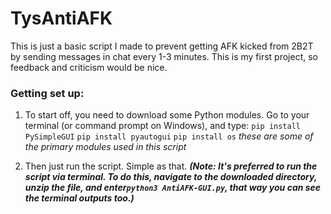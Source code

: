 # TysAntiAFK

This is just a basic script I made to prevent getting AFK kicked from 2B2T by sending messages in chat every 1-3 minutes.
This is my first project, so feedback and criticism would be nice.

### Getting set up:

1. To start off, you need to download some Python modules. Go to your terminal (or command prompt on Windows), and type:
  ```pip install PySimpleGUI```
  ```pip install pyautogui```
  ```pip install os```
 *these are some of the primary modules used in this script*
 
 
2. Then just run the script. Simple as that. ***(Note: It's preferred to run the script via terminal. To do this, navigate to the downloaded directory, unzip the file, and enter```python3 AntiAFK-GUI.py```, that way you can see the terminal outputs too.)***

